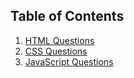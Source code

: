 ## Table of Contents
1. [HTML Questions](/contents/HTML/html-questions.md)
2. [CSS Questions](/contents/CSS/css-questions.md)
3. [JavaScript Questions](/contents/JavaScript/javascript-questions.md)
